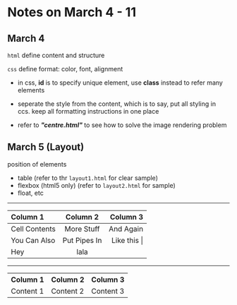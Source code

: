 # Notes on March 4 - 11

## March 4
`html` define content and structure

`css` define format: color, font, alignment


* in css, **id** is to specify unique element, use **class** instead to refer many elements

* seperate the style from the content, which is to say, put all styling in ccs. keep all formatting instructions in one place

* refer to ***"centre.html"*** to see how to solve the image rendering problem


## March 5 (Layout)

position of elements
* table (refer to thr `layout1.html` for clear sample)
* flexbox (html5 only) (refer to `layout2.html` for sample)
* float, etc

----

| Column 1       | Column 2     | Column 3     |
| :------------- | :----------: | -----------: |
|  Cell Contents | More Stuff   | And Again    |
| You Can Also   | Put Pipes In | Like this \| |
| Hey            | lala         |              |


----

<table>
    <tr>
    <th>Column 1</th>
    <th>Column 2</th>
    <th>Column 3</th>
    </tr>
    <tr>
    <td>Content 1</td>
    <td>Content 2</td>
    <td>Content 3</td>
    </tr>
</table>